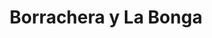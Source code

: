 ---
title: Borrachera y La Bonga
nombre_comunidad: Borrachera y La Bonga
municipio: El Bagre
departamento: Antioquia
descripcion: >-
  Son dos comunidades que quedan muy cerca, en total 90 familias (60 en la
  borrachera y 30 en La bonga), ubicada a 60 minutos de  la cabecera municipal
  por carretera destapada.  La mayoría del suelo de la comunidad está en reserva
  Forestal. Son apicultores y agricultores. Sobre sale la importancia de las
  juntanzas a ritos religiosos en la comunidad. las dos veredas hacen parte del
  proceso de Reparación Colectiva Corregimiento de Puerto lópez. hacen parte del
  proceso de tejedores y tejedoras de Entrelazando de la Unidad de Víctimas. 
num_personas: 0
num_familias: 90
min_distancia_casco_urbano: 60
km_distancia_casco_urbano: 18
vias_acceso: >-
  Se puede acceder mediante carretera destapada, por lo que se aconseja llegar
  en 4*4 ya que el estado de la vía es regular y hay riesgos de derrumbe
infraestructura_comunitaria: Instituciones educativas (IE),Espacios deportivos,Caseta comunal
notas_infraestructura_comunitaria:
  - Caseta comunal en las dos veredas.
liderazgo_comunidad:
  - La JAC está funcionando en las dos veredas
  - ' y están conformados los comites de trabajo'
  - ' salud y convivencia. La unidad productiva Apicola ha permitido que las familias trabajen en ambas comunidades.'
inclusion_diversidad_genero: >-
  Hay una organización de mujeres que se conformó  hace 9 meses para la
  participación de un proyecto, pero en el momento no funciona, no hay
  organización de  jóvenes
comentarios_conectividad: >-
  No hay acceso a intenet solo funciona con antenas satelitales que algunas
  familias compran y venden los datos, En la IE están instalando una antena pero
  según el técnico, ésta no funcionará adecuadamente por una interferencia con
  una montaña
punto_SOLE: Institución educativa
comentarios_punto_SOLE:
  - Institución Educativa Borrachera.
ppales_actividades_economicas_vocacion_productiva:
  - Agricultura
  - Apicultura
  - Pesca
  - Reserva Forestal
  - Minería
comentarios_ppales_actividades_economicas_vocacion_productiva: []
comunidad_sostenible_uso_suelo: >-
  Todo el territorio rural del Bagre se encuentra en reserva forestal, lo que
  limita el uso del suelo.
org_con_proyeccion:
  - Gente y Bosque
  - Trópico Diverso
  - Campo Dulce
  - Unidad productiva de café
servicios_publicos_comunidades_focalizadas: []
comunidades_focalizadas_educacion_infraestructura_educativa: []
comunidades_focalizadas_practicas_organizativas:
  - Junta de Acción Comunal
  - Cultos religiosos
  - Asambleas comunitarias
  - Proyecto productivo Apícola
conectividad_minima: Malo
iniciativas_priorizadas:
  - Apicultura
org_focalizada:
  - Gente y bosque
  - Asociación de apicultores del bajo Cauca y sur de Bolívar
  - Campo Dulce
  - Trópico Diverso
riesgo: Bajo
otros_programas_USAID:
  - 'No'
alianzas_colaboradores_1: []
alianzas_colaboradores_2: []
actividades_ocio:
  - Fútbol
  - Torneos deportivos
medios_comunicacion_narrativas_locales:
  - Medio Municipal
  - Radio Vida
  - Emisora La Nuestra
  - Emisora Latina Stereo
num_visitas_realizadas: 4
num_diagnosticos_rurales_participativos_realizados: 1
infraestructura_salud_atencion_psicosocial:
  - Proceso de reparación colectiva
  - >-
    Proceso de tejedores y tejedoras de la estrategia Entrelazando de la Unidad
    de Víctimas
notas_infraestructura_salud_atencion_psicosocial: >-
  Las dos veredas hacen parte del proceso de reparación colectiva (Corregimiento
  de Puerto López) y del proceso de tejedores y tejedoras de la estrategia
  Entrelazando de la Unidad de Víctimas.
num_visitas_predio: 20
url: /comunidad-focalizada/borrachera-y-la-bonga
layout: single
download_file: /reportes/borrachera-y-la-bonga.pdf

---
